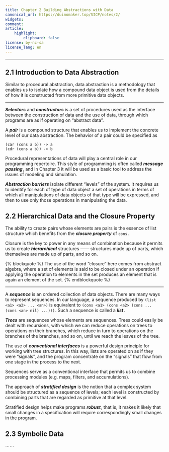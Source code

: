 ```yaml
---
title: Chapter 2 Building Abstractions with Data
canonical_url: https://duinomaker.top/SICP/notes/2/
widgets:
comment:
article:
    highlight:
        clipboard: false
license: by-nc-sa
license_lang: en
---
```


---

## 2.1 Introduction to Data Abstraction

<div class="foreword">

Similar to procedural abstraction, data abstraction is a methodology that enables us to isolate how a compound data object is used from the details of how it is constructed from more primitive data objects.
</div>

---

***Selectors*** and ***constructors*** is a set of procedures used as the interface between the construction of data and the use of data, through which programs are as if operating on “abstract data”.

A ***pair*** is a compound structure that enables us to implement the concrete level of our data abstraction. The behavior of a pair could be specified as

    (car (cons a b)) -> a
    (cdr (cons a b)) -> b

Procedural representations of data will play a central role in our programming repertoire. This style of programming is often called ***message passing***&hairsp;, and in Chapter 3 it will be used as a basic tool to address the issues of modeling and simulation.

***Abstraction barriers*** isolate different “levels” of the system. It requires us to identify for each of type of data object a set of operations in terms of which all manipulations of data objects of that type will be expressed, and then to use only those operations in manipulating the data.

## 2.2 Hierarchical Data and the Closure Property

<div class="foreword">

The ability to create pairs whose elements are pairs is the essence of list structure which benefits from the <strong><em>closure property</em></strong> of <code>cons</code>&hairsp;.

Closure is the key to power in any means of combination because it permits us to create <strong><em>hierarchical</em></strong> structures —— structures made up of parts, which themselves are made up of parts, and so on.
</div>
<div class="has-mb-6"></div>
{% blockquote %}
The use of the word “closure” here comes from abstract algebra, where a set of elements is said to be closed under an operation if applying the operation to elements in the set produces an element that is again an element of the set.
{% endblockquote %}

---

A ***sequence*** is an ordered collection of data objects. There are many ways to represent sequences. In our language, a sequence produced by `(list <a1> <a2> ... <an>)` is equivalent to `(cons <a1> (cons <a2> (cons ... (cons <an> nil) ...)))`&hairsp;. Such a sequence is called a ***list***&hairsp;.

***Trees*** are sequences whose elements are sequences. Trees could easily be dealt with recursions, with which we can reduce operations on trees to operations on their branches, which reduce in turn to operations on the branches of the branches, and so on, until we reach the leaves of the tree.

The use of ***conventional interfaces*** is a powerful design principle for working with tree structures. In this way, lists are operated on as if they were “signals”, and the program concentrate on the “signals” that flow from one stage in the process to the next.

Sequences serve as a conventional interface that permits us to combine processing modules (e.g. maps, filters, and accumulations).

The approach of ***stratified design*** is the notion that a complex system should be structured as a sequence of levels; each level is constructed by combining parts that are regarded as primitive at that level.

Stratified design helps make programs ***robust***&hairsp;, that is, it makes it likely that small changes in a specification will require correspondingly small changes in the program.

## 2.3 Symbolic Data

$\cdots\cdots$